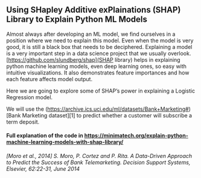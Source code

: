 ## Using SHapley Additive exPlainations (SHAP) Library to Explain Python ML Models
Almost always after developing an ML model, we find ourselves in a position where we need to explain this model. Even when the model is very good, it is still a black box that needs to be deciphered. Explaining a model is a very important step in a data science project that we usually overlook. [https://github.com/slundberg/shap](SHAP library) helps in explaining python machine learning models, even deep learning ones, so easy with intuitive visualizations. It also demonstrates feature importances and how each feature affects model output.

Here we are going to explore some of SHAP’s power in explaining a Logistic Regression model.

We will use the (https://archive.ics.uci.edu/ml/datasets/Bank+Marketing#)[Bank Marketing dataset][1] to predict whether a customer will subscribe a term deposit.

#### Full explanation of the code in https://minimatech.org/explain-python-machine-learning-models-with-shap-library/

###### [Moro et al., 2014] S. Moro, P. Cortez and P. Rita. A Data-Driven Approach to Predict the Success of Bank Telemarketing. Decision Support Systems, Elsevier, 62:22-31, June 2014
